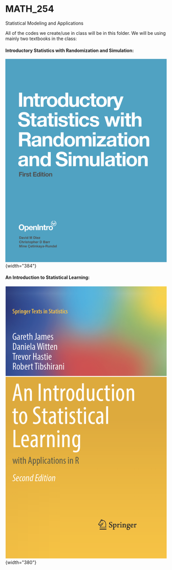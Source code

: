 # MATH_254

Statistical Modeling and Applications

All of the codes we create/use in class will be in this folder. We will be using mainly two textbooks in the class:

#### Introductory Statistics with Randomization and Simulation:

![](book1.png){width="384"}

#### An Introduction to Statistical Learning:

![](book2.png){width="380"}
